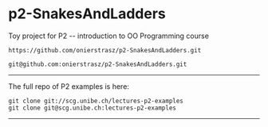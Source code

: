 p2-SnakesAndLadders
===================

Toy project for P2 -- introduction to OO Programming course

	https://github.com/onierstrasz/p2-SnakesAndLadders.git

	git@github.com:onierstrasz/p2-SnakesAndLadders.git

---

The full repo of P2 examples is here:

	git clone git://scg.unibe.ch/lectures-p2-examples
	git clone git@scg.unibe.ch:lectures-p2-examples

---
